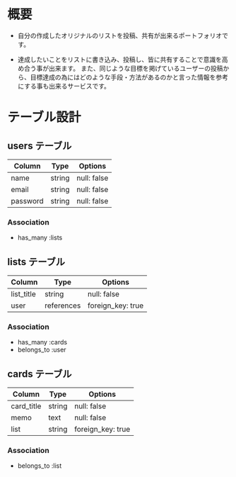 # 概要
- 自分の作成したオリジナルのリストを投稿、共有が出来るポートフォリオです。  

- 達成したいことをリストに書き込み、投稿し、皆に共有することで意識を高め合う事が出来ます。  また、同じような目標を掲げているユーザーの投稿から、目標達成の為にはどのような手段・方法があるのかと言った情報を参考にする事も出来るサービスです。

# テーブル設計

## users テーブル

| Column   | Type   | Options     |
| -------- | ------ | ----------- |
| name     | string | null: false |
| email    | string | null: false |
| password | string | null: false |

### Association

* has_many :lists



## lists テーブル

| Column     | Type       | Options           |
| ---------- | ---------- | ----------------- |
| list_title | string     | null: false       |
| user       | references | foreign_key: true |

### Association

* has_many :cards
* belongs_to :user



## cards テーブル

| Column     | Type   | Options           |
| ---------  | ------ | ----------------- |
| card_title | string | null: false       |
| memo       | text   | null: false       |
| list       | string | foreign_key: true |

### Association

* belongs_to :list
